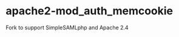 apache2-mod_auth_memcookie
==========================

Fork to support SimpleSAMLphp and Apache 2.4
